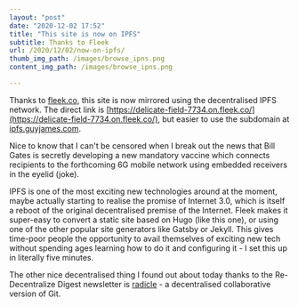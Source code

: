 ```yaml
---
layout: "post"
date: "2020-12-02 17:52"
title: "This site is now on IPFS"
subtitle: Thanks to Fleek
url: /2020/12/02/now-on-ipfs/
thumb_img_path: /images/browse_ipns.png
content_img_path: /images/browse_ipns.png

---
```

Thanks to [fleek.co](https://fleek.co), this site is now mirrored using the decentralised IPFS network. The direct link is [https://delicate-field-7734.on.fleek.co/](https://delicate-field-7734.on.fleek.co/), but easier to use the subdomain at [ipfs.guyjames.com](https://ipfs.guyjames.com).

Nice to know that I can't be censored when I break out the news that Bill Gates is secretly developing a new mandatory vaccine which connects recipients to the forthcoming 6G mobile network using embedded receivers in the eyelid (joke).

IPFS is one of the most exciting new technologies around at the moment, maybe actually starting to realise the promise of Internet 3.0, which is itself a reboot of the original decentralised premise of the Internet. Fleek makes it super-easy to convert a static site based on Hugo (like this one), or using one of the other popular site generators like Gatsby or Jekyll. This gives time-poor people the opportunity to avail themselves of exciting new tech without spending ages learning how to do it and configuring it - I set this up in literally five minutes.

The other nice decentralised thing I found out about today thanks to the Re-Decentralize Digest newsletter is [radicle](https://radicle.xyz) - a decentralised collaborative version of Git.
